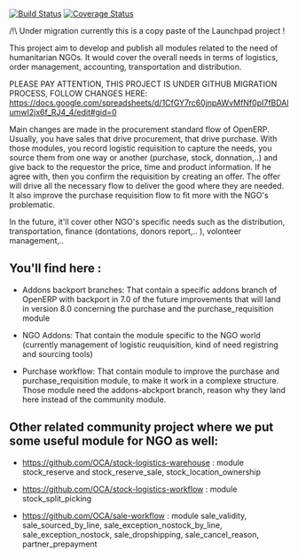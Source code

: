 [![Build Status](https://travis-ci.org/OCA/vertical-ngo.svg?branch=8.0)](https://travis-ci.org/OCA/vertical-ngo)
[![Coverage Status](https://coveralls.io/repos/OCA/vertical-ngo/badge.png?branch=8.0)](https://coveralls.io/r/OCA/vertical-ngo?branch=8.0)

/!\ Under migration currently this is a copy paste of the Launchpad project !


This project aim to develop and publish all modules related to the need of humanitarian NGOs. It would cover the overall needs in terms of logistics, order management, accounting, transportation and distribution.

PLEASE PAY ATTENTION, THIS PROJECT IS UNDER GITHUB MIGRATION PROCESS, FOLLOW CHANGES HERE: https://docs.google.com/spreadsheets/d/1CfGY7rc60jnpAWvMfNf0pI7fBDAlumwI2jx6f_RJ4_4/edit#gid=0

Main changes are made in the procurement standard flow of OpenERP. Usually, you have sales that drive procurement, that drive purchase. With those modules, you record logistic requisition to capture the needs, you source them from one way or another (purchase, stock, donnation,..) and give back to the requestor the price, time and product information. If he agree with, then you confirm the requisition by creating an offer. The offer will drive all the necessary flow to deliver the good where they are needed. It also improve the purchase requisition flow to fit more with the NGO's problematic.

In the future, it'll cover other NGO's specific needs such as the distribution, transportation, finance (dontations, donors report,.. ), volonteer management,..

You'll find here :
----------------------

- Addons backport branches: That contain a specific addons branch of OpenERP with backport in 7.0 of the future improvements that will land in version 8.0 concerning the purchase and the purchase_requisition module

- NGO Addons: That contain the module specific to the NGO world (currently management of logistic reuquisition, kind of need registring and sourcing tools)

- Purchase workflow: That contain module to improve the purchase and purchase_requisition module, to make it work in a complexe structure. Those module need the addons-abckport branch, reason why they land here instead of the community module.

Other related community project where we put some useful module for NGO as well:
--------------------------------------------------------------------------------------------------------------------

 * https://github.com/OCA/stock-logistics-warehouse : module stock_reserve and stock_reserve_sale, stock_location_ownership

 * https://github.com/OCA/stock-logistics-workflow : module stock_split_picking

 * https://github.com/OCA/sale-workflow : module sale_validity, sale_sourced_by_line, sale_exception_nostock_by_line, sale_exception_nostock, sale_dropshipping, sale_cancel_reason, partner_prepayment

